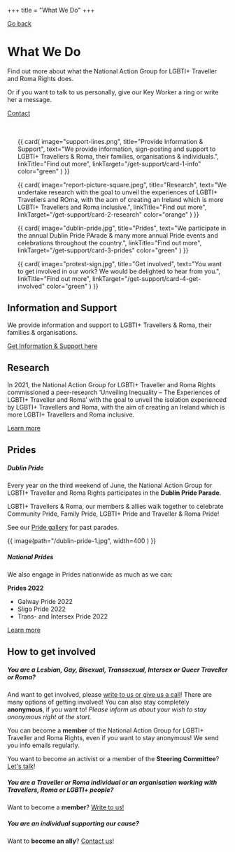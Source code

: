 +++
title = "What We Do"
+++

[Go back](/home)

# What We Do 

Find out more about what the National Action Group for LGBTI+ Traveller and Roma Rights does.

<div class="narrow-side-column" style="margin-bottom: 3rem;">
    
Or if you want to talk to us personally, give our Key Worker a ring or write her a message.
   
<div><a class="button button--blue" href="/contact">Contact</a></div>
</div>

<ul class="card-list">
{{ card(
	image="support-lines.png",
	title="Provide Information & Support",
	text="We provide information, sign-posting and support to LGBTI+ Travellers & Roma, their families, organisations & individuals.",
	linkTitle="Find out more",
	linkTarget="/get-support/card-1-info"
	color="green"
) }}

{{ card(
	image="report-picture-square.jpeg",
	title="Research",
	text="We undertake research with the goal to unveil the experiences of LGBTI+ Travellers and ROma, with the aom of creating an Ireland which is more LGBTI+ Travellers and Roma inclusive.",
	linkTitle="Find out more",
	linkTarget="/get-support/card-2-research"
	color="orange"
) }}

{{ card(
	image="dublin-pride.jpg",
	title="Prides",
	text="We participate in the annual Dublin Pride PArade & many more annual Pride events and celebrations throughout the country.",
	linkTitle="Find out more",
	linkTarget="/get-support/card-3-prides"
	color="green"
) }}

{{ card(
	image="protest-sign.jpg",
	title="Get involved",
	text="You want to get involved in our work? We would be delighted to hear from you.",
	linkTitle="Find out more",
	linkTarget="/get-support/card-4-get-involved"
	color="green"
) }}
</ul>

## Information and Support

We provide information and support to LGBTI+ Travellers & Roma, their families & organisations.

[Get Information & Support here](/get-support)

## Research

In 2021, the National Action Group for LGBTI+ Traveller and Roma Rights commissioned a peer-research ‘Unveiling Inequality – The Experiences of LGBTI+ Traveller and Roma’  with the goal to unveil the isolation experienced by LGBTI+ Travellers and Roma, with the
aim of creating an Ireland which is more LGBTI+ Travellers and Roma inclusive.

[Learn more](/what-we-do/research) 

## Prides

##### Dublin Pride

Every year on the third weekend of June, the National Action Group for LGBTI+ Traveller and Roma Rights participates in the **Dublin Pride Parade**. 

LGBTI+ Travellers & Roma, our members & allies walk together to celebrate Community Pride, Family Pride, LGBTI+ Pride and Traveller & Roma Pride!

See our [Pride gallery](/what-we-do/prides) for past parades. 

{{ image(path="/dublin-pride-1.jpg", width=400 ) }}

##### National Prides

We also engage in Prides nationwide as much as we can:

**Prides 2022**
- Galway Pride 2022
- Sligo Pride 2022
- Trans- and Intersex Pride 2022

[Learn more](/news)

## How to get involved

##### You are a Lesbian, Gay, Bisexual, Transsexual, Intersex or Queer Traveller or Roma?

And want to get involved, please [write to us or give us a call](/contact)! There are many options of getting involved! You can also stay completely **anonymous**, if you want to! *Please inform us about your wish to stay anonymous right at the start.* 

You can become a **member** of the National Action Group for LGBTI+ Traveller and Roma Rights, even if you want to stay anonymous! We send you info emails regularly. 

You want to become an activist or a member of the **Steering Committee**? [Let's talk](/contact)!

##### You are a Traveller or Roma individual or an organisation working with Travellers, Roma or LGBTI+ people?

Want to become a **member**? [Write to us!](mailto:ponke.danker@exchangehouse.ie)

##### You are an individual supporting our cause?

Want to **become an ally**? [Contact us](/contact)!